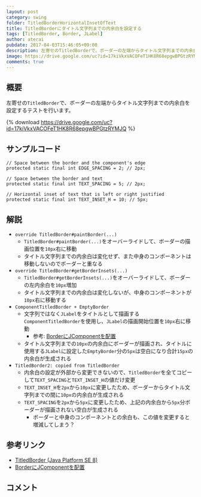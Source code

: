 ```yaml
---
layout: post
category: swing
folder: TitledBorderHorizontalInsetOfText
title: TitledBorderにタイトル文字列までの内余白を設定する
tags: [TitledBorder, Border, JLabel]
author: aterai
pubdate: 2017-04-03T15:46:05+09:00
description: 左寄せのTitledBorderで、ボーダーの左端からタイトル文字列までの内余白を設定するテストを行います。
image: https://drive.google.com/uc?id=17kiVkxVACOFeT1HK8R68epgwBPGtzRYMJQ
comments: true
---
```

## 概要
左寄せの`TitledBorder`で、ボーダーの左端からタイトル文字列までの内余白を設定するテストを行います。

{% download https://drive.google.com/uc?id=17kiVkxVACOFeT1HK8R68epgwBPGtzRYMJQ %}

## サンプルコード
<pre class="prettyprint"><code>// Space between the border and the component's edge
protected static final int EDGE_SPACING = 2; // 2px;

// Space between the border and text
protected static final int TEXT_SPACING = 5; // 2px;

// Horizontal inset of text that is left or right justified
protected static final int TEXT_INSET_H = 10; // 5px;
</code></pre>

## 解説
- `override TitledBorder#paintBorder(...)`
    - `TitledBorder#paintBorder(...)`をオーバーライドして、ボーダーの描画位置を`10px`右に移動
    - タイトル文字列までの内余白は変化せず、また中身のコンポーネントは移動しないのでボーダーと重なる
- `override TitledBorder#getBorderInsets(...)`
    - `TitledBorder#getBorderInsets(...)`をオーバーライドして、ボーダーの左内余白を`10px`増加
    - タイトル文字列までの内余白は変化しないが、中身のコンポーネントが`10px`右に移動する
- `ComponentTitledBorder + EmptyBorder`
    - 文字列ではなく`JLabel`をタイトルとして描画する`ComponentTitledBorder`を使用し、`JLabel`の描画開始位置を`10px`右に移動
        - 参考: [BorderにJComponentを配置](https://ateraimemo.com/Swing/ComponentTitledBorder.html)
    - タイトル文字列までの`10px`の内余白にボーダーが描画され、タイトルに使用する`JLabel`に設定した`EmptyBorder`分の`5px`は空白になり合計`15px`の内余白が生成される
- `TitledBorder2: copied from TitledBorder`
    - 内余白の設定が外部から変更できないので、`TitledBorder`を全てコピーして`TEXT_SPACING`と`TEXT_INSET_H`の値だけ変更
    - `TEXT_INSET_H`を`2px`から`10px`に変更したため、ボーダーからタイトル文字列までの間に`10px`の内余白が生成される
    - `TEXT_SPACING`を`2px`から`5px`に変更したため、上記の内余白から`5px`分ボーダーが描画されない空白が生成される
        - ボーダーと中身のコンポーネントとの余白も、この値を変更すると増減してしまう？

<!-- dummy comment line for breaking list -->

## 参考リンク
- [TitledBorder (Java Platform SE 8)](https://docs.oracle.com/javase/jp/8/docs/api/javax/swing/border/TitledBorder.html)
- [BorderにJComponentを配置](https://ateraimemo.com/Swing/ComponentTitledBorder.html)

<!-- dummy comment line for breaking list -->

## コメント
